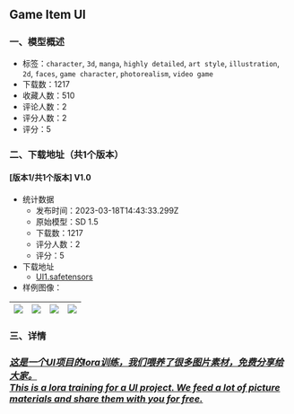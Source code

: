 ##  Game Item UI
### 一、模型概述

- 标签：`character`, `3d`, `manga`, `highly detailed`, `art style`, `illustration`, `2d`, `faces`, `game character`, `photorealism`, `video game`
- 下载数：1217
- 收藏人数：510
- 评论人数：2
- 评分人数：2
- 评分：5

### 二、下载地址（共1个版本）

#### [版本1/共1个版本] V1.0

- 统计数据
  - 发布时间：2023-03-18T14:43:33.299Z
  - 原始模型：SD 1.5
  - 下载数：1217
  - 评分人数：2
  - 评分：5
- 下载地址
  - [UI1.safetensors](https://civitai.com/api/download/models/25116)
- 样例图像：

| <img src="https://image.civitai.com/xG1nkqKTMzGDvpLrqFT7WA/1128ce5f-dd6f-4fd1-48f9-2e37309da500/width=450/274928.jpeg" /> | <img src="https://image.civitai.com/xG1nkqKTMzGDvpLrqFT7WA/27bf91e2-3ece-4c12-575d-18a246b55f00/width=450/274905.jpeg" /> | <img src="https://image.civitai.com/xG1nkqKTMzGDvpLrqFT7WA/f620691b-1c5e-44b2-e53b-0786be4ac400/width=450/274888.jpeg" /> | <img src="https://image.civitai.com/xG1nkqKTMzGDvpLrqFT7WA/1a2b848a-b1f2-4967-b4b7-86164713cb00/width=450/274924.jpeg" /> |
| ---- | ---- | ---- | ---- |


### 三、详情
<h3><strong><em><u>这是一个UI项目的lora训练，我们喂养了很多图片素材，免费分享给大家。<br />This is a lora training for a UI project. We feed a lot of picture materials and share them with you for free.</u></em></strong></h3>